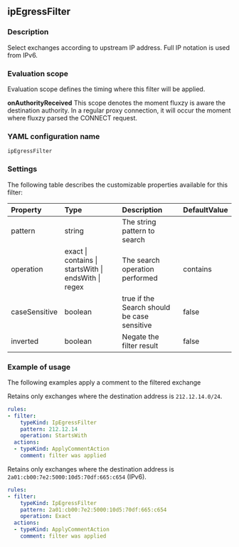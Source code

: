 ## ipEgressFilter

### Description

Select exchanges according to upstream IP address. Full IP notation is used from IPv6.

### Evaluation scope

Evaluation scope defines the timing where this filter will be applied. 

**onAuthorityReceived** This scope denotes the moment fluxzy is aware the destination authority. In a regular proxy connection, it will occur the moment where fluxzy parsed the CONNECT request.

### YAML configuration name

    ipEgressFilter

### Settings

The following table describes the customizable properties available for this filter: 

| Property | Type | Description | DefaultValue |
| :------- | :------- | :------- | -------- |
| pattern | string | The string pattern to search |  |
| operation | exact \| contains \| startsWith \| endsWith \| regex | The search operation performed | contains |
| caseSensitive | boolean | true if the Search should be case sensitive | false |
| inverted | boolean | Negate the filter result | false |

### Example of usage

The following examples apply a comment to the filtered exchange

Retains only exchanges where the destination address is `212.12.14.0/24`.

```yaml
rules:
- filter:
    typeKind: IpEgressFilter
    pattern: 212.12.14
    operation: StartsWith
  actions:
  - typeKind: ApplyCommentAction
    comment: filter was applied
```


Retains only exchanges where the destination address is `2a01:cb00:7e2:5000:10d5:70df:665:c654` (IPv6).

```yaml
rules:
- filter:
    typeKind: IpEgressFilter
    pattern: 2a01:cb00:7e2:5000:10d5:70df:665:c654
    operation: Exact
  actions:
  - typeKind: ApplyCommentAction
    comment: filter was applied
```



